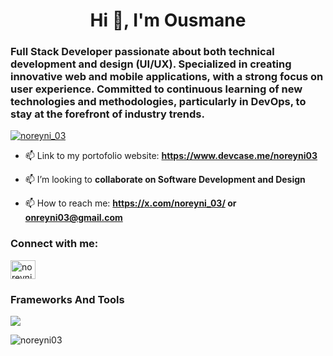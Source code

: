 <h1 align="center">Hi 👋, I'm Ousmane</h1>
<h3 >Full Stack Developer passionate about both technical development and design (UI/UX). Specialized in creating innovative web and mobile applications, with a strong focus on user experience. Committed to continuous learning of new technologies and methodologies, particularly in DevOps, to stay at the forefront of industry trends.</h3>

<p align="left"> <a href="https://twitter.com/noreyni_03" target="blank"><img src="https://img.shields.io/twitter/follow/noreyni_03?logo=twitter&style=for-the-badge" alt="noreyni_03" /></a> </p>

- 📫 Link to my portofolio website: **https://www.devcase.me/noreyni03**
  
- 📫  I’m looking to **collaborate on Software Development and Design**

- 📫 How to reach me: **https://x.com/noreyni_03/ or onreyni03@gmail.com**

<h3 align="left">Connect with me:</h3>
<p align="left">
<a href="https://twitter.com/noreyni_03" target="blank"><img align="center" src="https://raw.githubusercontent.com/rahuldkjain/github-profile-readme-generator/master/src/images/icons/Social/twitter.svg" alt="noreyni_03" height="30" width="40" /></a>
</p>

<p align="left">
  <h3 align="left">Frameworks And Tools</h3>
  <a href="https://skillicons.dev">
    <img src="https://skillicons.dev/icons?i=git,kubernetes,docker,c,ae,anaconda,androidstudio,angular,ansible,aws,azure,bash,bootstrap,cpp,cassandra,cloudflare,css,dart,deno,discord,django,elasticsearch,express,fastapi,figma,firebase,flask,flutter,github,gitlab,go,gradle,graphql,htmx,ai,java,js,jenkins,kafka,kali,laravel,linux,mongodb,mysql,nestjs,nextjs,nginx,nodejs,ps,php,postgres,postman,pr,py,react,spring,supabase,terraform,ts,vue" />
  </a>
</p>

<p><img align="center" src="https://github-readme-stats.vercel.app/api/top-langs?username=noreyni03&show_icons=true&locale=en&layout=compact" alt="noreyni03" /></p>
